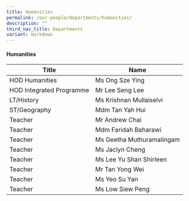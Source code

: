 ```yaml
---
title: Humanities
permalink: /our-people/departments/humanities/
description: ""
third_nav_title: Departments
variant: markdown
---
```

#### Humanities

| Title | Name |
|---|---|
| HOD Humanities | Ms Ong Sze Ying |
| HOD Integrated Programme | Mr Lee Seng Lee |
| LT/History | Ms Krishnan Mullaiselvi  |
| ST/Geography | Mdm Tan Yah Hui |
| Teacher | Mr Andrew Chai |
| Teacher | Mdm Faridah Baharawi |
| Teacher | Ms Geetha Muthuramalingam |
| Teacher | Ms Jaclyn Cheng |
| Teacher  | Ms Lee Yu Shan Shirleen |
| Teacher  | Mr Tan Yong Wei |
| Teacher  | Ms Yeo Su Yan |
| Teacher  | Ms Low Siew Peng |